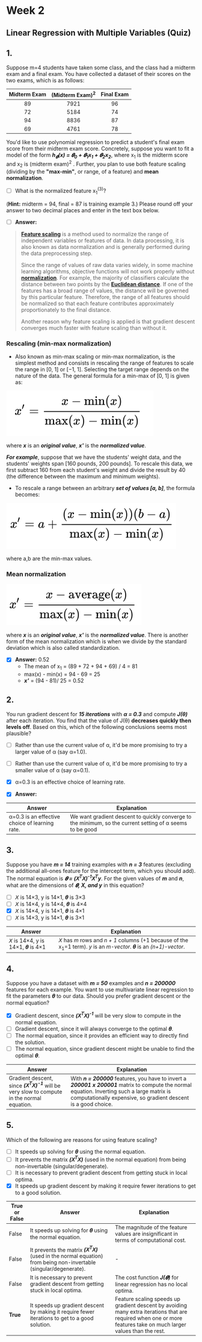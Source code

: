 # Week 2
## Linear Regression with Multiple Variables (Quiz)

## 1.
Suppose m=4 students have taken some class, and the class had a midterm exam and a final exam. You have collected a dataset of their scores on the two exams, which is as follows:

| Midterm Exam | (Midterm Exam)<sup>2</sup> | Final Exam |
| :---: | :---: | :---: |
| 89 | 7921 | 96 |
| 72 | 5184 | 74 |
| 94 | 8836 | 87 |
| 69 | 4761 | 78 |
  
You'd like to use polynomial regression to predict a student's final exam score from their midterm exam score. Concretely, suppose you want to fit a model of the form _**h<sub>𝜽</sub>(x) = 𝜽<sub>0</sub> + 𝜽<sub>1</sub>x<sub>1</sub> + 𝜽<sub>2</sub>x<sub>2</sub>**_, where x<sub>1</sub> is the midterm score and x<sub>2</sub> is (midterm exam)<sup>2</sup> . Further, you plan to use both feature scaling (dividing by the **"max-min"**, or range, of a feature) and **mean normalization**.
  
- [ ] What is the normalized feature x<sub>1</sub><sup>(3)</sup>? 

(**Hint:** midterm = 94, final = 87 is training example 3.) Please round off your answer to two decimal places and enter in the text box below.

- [ ] **Answer:**
> [**Feature scaling**](https://en.wikipedia.org/wiki/Feature_scaling) is a method used to normalize the range of independent variables or features of data. In data processing, it is also known as data normalization and is generally performed during the data preprocessing step.
>
> Since the range of values of raw data varies widely, in some machine learning algorithms, objective functions will not work properly without [**normalization**](https://en.wikipedia.org/wiki/Normalization_(statistics)). For example, the majority of classifiers calculate the distance between two points by the [**Euclidean distance**](https://en.wikipedia.org/wiki/Euclidean_distance). If one of the features has a broad range of values, the distance will be governed by this particular feature. Therefore, the range of all features should be normalized so that each feature contributes approximately proportionately to the final distance.
>
> Another reason why feature scaling is applied is that gradient descent converges much faster with feature scaling than without it.

### Rescaling (min-max normalization)

- Also known as min-max scaling or min-max normalization, is the simplest method and consists in rescaling the range of features to scale the range in [0, 1] or [−1, 1]. Selecting the target range depends on the nature of the data. The general formula for a min-max of [0, 1] is given as:

![min-max](https://github.com/ElizaLo/Machine-Learning-Course-Octave/blob/master/Linear%20Regression/images/min-max.png)

where _**x**_ is an _**original value**_, _**x'**_ is the _**normalized value**_. 

_**For example**_, suppose that we have the students' weight data, and the students' weights span [160 pounds, 200 pounds]. To rescale this data, we first subtract 160 from each student's weight and divide the result by 40 (the difference between the maximum and minimum weights).

- To rescale a range between an arbitrary _**set of values [a, b]**_, the formula becomes:

![mon-max on set](https://github.com/ElizaLo/Machine-Learning-Course-Octave/blob/master/Linear%20Regression/images/min-max%20on%20set.png)

where a,b are the min-max values.

### Mean normalization

![Mean normalization](https://github.com/ElizaLo/Machine-Learning-Course-Octave/blob/master/Linear%20Regression/images/Mean%20normalization.png)

where _**x**_ is an _**original value**_, _**x'**_ is the _**normalized value**_. There is another form of the mean normalization which is when we divide by the standard deviation which is also called standardization.

- [x] **Answer:** 0.52
    - The mean of x<sub>1</sub> = (89 + 72 + 94 + 69) / 4 = 81
    - max(x) - min(x) = 94 - 69 = 25
    - _**x'**_ = (94 - 81)/ 25 = 0.52
    
## 2.

You run gradient descent for _**15 iterations**_ with _**α = 0.3**_ and compute _**J(θ)**_ after each iteration. You find that the value of J(θ) **decreases quickly then levels off**. Based on this, which of the following conclusions seems most plausible?

- [ ] Rather than use the current value of α, it'd be more promising to try a larger value of α (say α=1.0).
- [ ] Rather than use the current value of α, it'd be more promising to try a smaller value of α (say α=0.1).
- [x] α=0.3 is an effective choice of learning rate.

- [x] **Answer:**

| Answer | Explanation |
| --- | --- |
| α=0.3 is an effective choice of learning rate. | We want gradient descent to quickly converge to the minimum, so the current setting of α seems to be good |

## 3.

Suppose you have _**m = 14**_ training examples with _**n = 3**_ features (excluding the additional all-ones feature for the intercept term, which you should add). The normal equation is _**𝜽 = (𝘟<sup>𝘛</sup>𝘟)<sup>-1</sup>𝘟<sup>𝘛</sup>y**_. For the given values of _**m**_ and _**n**_, what are the dimensions of _**𝜽, X, and y**_ in this equation?

- [ ] 𝘟 is 14×3, y is 14×1, 𝜽 is 3×3
- [ ] 𝘟 is 14×4, y is 14×4, 𝜽 is 4×4
- [x] 𝘟 is 14×4, y is 14×1, 𝜽 is 4×1
- [ ] 𝘟 is 14×3, y is 14×1, 𝜽 is 3×1

| Answer | Explanation |
| --- | --- |
| 𝘟 is 14×4, y is 14×1, 𝜽 is 4×1 | 𝘟 has _m_ rows and _n + 1_ columns (+1 because of the x<sub>1</sub>=1 term). _y_ is an _m-vector_. 𝜽 is an _(n+1)-vector_. |

## 4.

Suppose you have a dataset with _**m = 50**_ examples and _**n = 200000**_ features for each example. You want to use multivariate linear regression to fit the parameters 𝜽 to our data. Should you prefer gradient descent or the normal equation?

- [x] Gradient descent, since _**(𝘟<sup>𝘛</sup>𝘟)<sup>-1</sup>**_ will be very slow to compute in the normal equation.
- [ ] Gradient descent, since it will always converge to the optimal 𝜽.
- [ ] The normal equation, since it provides an efficient way to directly find the solution.
- [ ] The normal equation, since gradient descent might be unable to find the optimal 𝜽.

| Answer | Explanation |
| --- | --- |
|  Gradient descent, since _**(𝘟<sup>𝘛</sup>𝘟)<sup>-1</sup>**_ will be very slow to compute in the normal equation.| With _**n = 200000**_ features, you have to invert a _**200001 x 200001**_ matrix to compute the normal equation. Inverting such a large matrix is computationally expensive, so gradient descent is a good choice. |

## 5.

Which of the following are reasons for using feature scaling?

- [ ] It speeds up solving for 𝜽 using the normal equation.
- [ ] It prevents the matrix _**(𝘟<sup>𝘛</sup>𝘟)**_ (used in the normal equation) from being non-invertable (singular/degenerate).
- [ ] It is necessary to prevent gradient descent from getting stuck in local optima.
- [x] It speeds up gradient descent by making it require fewer iterations to get to a good solution.

| True or False | Answer | Explanation |
| --- | --- | --- |
| False | It speeds up solving for 𝜽 using the normal equation. | The magnitude of the feature values are insignificant in terms of computational cost. |
| False | It prevents the matrix _**(𝘟<sup>𝘛</sup>𝘟)**_ (used in the normal equation) from being non-invertable (singular/degenerate). | - |
| False | It is necessary to prevent gradient descent from getting stuck in local optima. | The cost function _**J(𝜽)**_ for linear regression has no local optima. |
| **True** | It speeds up gradient descent by making it require fewer iterations to get to a good solution. | Feature scaling speeds up gradient descent by avoiding many extra iterations that are required when one or more features take on much larger values than the rest. |

